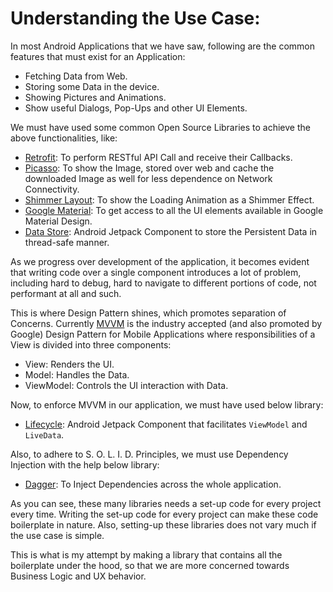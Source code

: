# Understanding the Use Case:

In most Android Applications that we have saw, following are the common features that must exist for an Application:

 - Fetching Data from Web.
 - Storing some Data in the device.
 - Showing Pictures and Animations.
 - Show useful Dialogs, Pop-Ups and other UI Elements.

We must have used some common Open Source Libraries to achieve the above functionalities, like:

 - [Retrofit](https://square.github.io/retrofit/): To perform RESTful API Call and receive their Callbacks.
 - [Picasso](https://square.github.io/picasso/): To show the Image, stored over web and cache the downloaded Image as well for less dependence on Network Connectivity.
 - [Shimmer Layout](https://github.com/team-supercharge/ShimmerLayout): To show the Loading Animation as a Shimmer Effect.
 - [Google Material](https://github.com/material-components/material-components-android): To get access to all the UI elements available in Google Material Design.
 - [Data Store](https://developer.android.com/jetpack/androidx/releases/datastore): Android Jetpack Component to store the Persistent Data in thread-safe manner.

As we progress over development of the application, it becomes evident that writing code over a single component introduces a lot of problem, including hard to debug, hard to navigate to different portions of code, not performant at all and such.

This is where Design Pattern shines, which promotes separation of Concerns. Currently [MVVM](https://en.wikipedia.org/wiki/Model%E2%80%93view%E2%80%93viewmodel) is the industry accepted (and also promoted by Google) Design Pattern for Mobile Applications where responsibilities of a View is divided into three components:

 - View: Renders the UI.
 - Model: Handles the Data.
 - ViewModel: Controls the UI interaction with Data.

Now, to enforce MVVM in our application, we must have used below library:

 - [Lifecycle](https://developer.android.com/jetpack/androidx/releases/lifecycle): Android Jetpack Component that facilitates `ViewModel` and `LiveData`.

Also, to adhere to S. O. L. I. D. Principles, we must use Dependency Injection with the help below library:

 - [Dagger](https://dagger.dev/dev-guide/android.html): To Inject Dependencies across the whole application.

As you can see, these many libraries needs a set-up code for every project every time. Writing the set-up code for every project can make these code boilerplate in nature. Also, setting-up these libraries does not vary much if the use case is simple.

This is what is my attempt by making a library that contains all the boilerplate under the hood, so that we are more concerned towards Business Logic and UX behavior.
